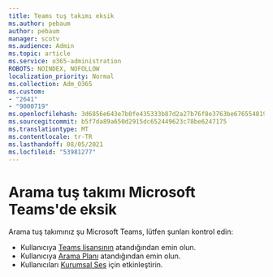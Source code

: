```yaml
---
title: Teams tuş takımı eksik
ms.author: pebaum
author: pebaum
manager: scotv
ms.audience: Admin
ms.topic: article
ms.service: o365-administration
ROBOTS: NOINDEX, NOFOLLOW
localization_priority: Normal
ms.collection: Adm_O365
ms.custom:
- "2641"
- "9000719"
ms.openlocfilehash: 3d6856e643e7b0fe435333b87d2a27b76f8e3763be676554819d0147a352273f
ms.sourcegitcommit: b5f7da89a650d2915dc652449623c78be6247175
ms.translationtype: MT
ms.contentlocale: tr-TR
ms.lasthandoff: 08/05/2021
ms.locfileid: "53981277"
---
```

# <a name="dial-pad-is-missing-in-microsoft-teams"></a>Arama tuş takımı Microsoft Teams'de eksik 

Arama tuş takımınız şu Microsoft Teams, lütfen şunları kontrol edin:

- Kullanıcıya [Teams lisansının](https://docs.microsoft.com/MicrosoftTeams/assign-teams-licenses) atandığından emin olun.
- Kullanıcıya [Arama Planı](https://docs.microsoft.com/MicrosoftTeams/calling-plan-landing-page) atandığından emin olun.
- Kullanıcıları [Kurumsal Ses](https://docs.microsoft.com/skypeforbusiness/skype-for-business-hybrid-solutions/plan-your-phone-system-cloud-pbx-solution/enable-users-for-enterprise-voice-online-and-phone-system-voicemail#to-enable-your-users-for-phone-system-in-office-365-voice-and-voicemail) için etkinleştirin.
